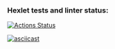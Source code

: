 ### Hexlet tests and linter status:
[![Actions Status](https://github.com/DolAndd/python-project-50/actions/workflows/hexlet-check.yml/badge.svg)](https://github.com/DolAndd/python-project-50/actions)

[![asciicast](https://asciinema.org/a/gwnV8cs54pSoIFGD46HLsg8uc.svg)](https://asciinema.org/a/gwnV8cs54pSoIFGD46HLsg8uc)